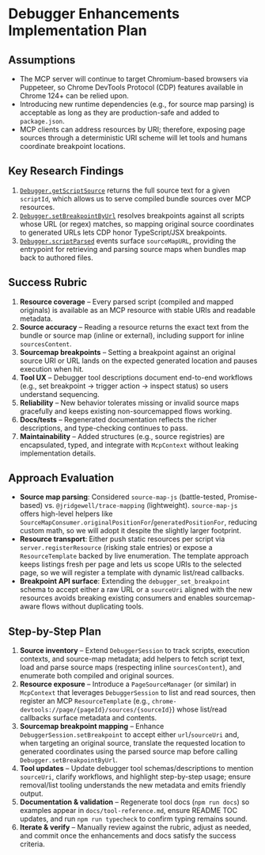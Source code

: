 # Debugger Enhancements Implementation Plan

## Assumptions

- The MCP server will continue to target Chromium-based browsers via Puppeteer, so Chrome DevTools Protocol (CDP) features available in Chrome 124+ can be relied upon.
- Introducing new runtime dependencies (e.g., for source map parsing) is acceptable as long as they are production-safe and added to `package.json`.
- MCP clients can address resources by URI; therefore, exposing page sources through a deterministic URI scheme will let tools and humans coordinate breakpoint locations.

## Key Research Findings

1. [`Debugger.getScriptSource`](https://chromedevtools.github.io/devtools-protocol/tot/Debugger/#method-getScriptSource) returns the full source text for a given `scriptId`, which allows us to serve compiled bundle sources over MCP resources.
2. [`Debugger.setBreakpointByUrl`](https://chromedevtools.github.io/devtools-protocol/tot/Debugger/#method-setBreakpointByUrl) resolves breakpoints against all scripts whose URL (or regex) matches, so mapping original source coordinates to generated URLs lets CDP honor TypeScript/JSX breakpoints.
3. [`Debugger.scriptParsed`](https://chromedevtools.github.io/devtools-protocol/tot/Debugger/#event-scriptParsed) events surface `sourceMapURL`, providing the entrypoint for retrieving and parsing source maps when bundles map back to authored files.

## Success Rubric

1. **Resource coverage** – Every parsed script (compiled and mapped originals) is available as an MCP resource with stable URIs and readable metadata.
2. **Source accuracy** – Reading a resource returns the exact text from the bundle or source map (inline or external), including support for inline `sourcesContent`.
3. **Sourcemap breakpoints** – Setting a breakpoint against an original source URI or URL lands on the expected generated location and pauses execution when hit.
4. **Tool UX** – Debugger tool descriptions document end-to-end workflows (e.g., set breakpoint → trigger action → inspect status) so users understand sequencing.
5. **Reliability** – New behavior tolerates missing or invalid source maps gracefully and keeps existing non-sourcemapped flows working.
6. **Docs/tests** – Regenerated documentation reflects the richer descriptions, and type-checking continues to pass.
7. **Maintainability** – Added structures (e.g., source registries) are encapsulated, typed, and integrate with `McpContext` without leaking implementation details.

## Approach Evaluation

- **Source map parsing**: Considered `source-map-js` (battle-tested, Promise-based) vs. `@jridgewell/trace-mapping` (lightweight). `source-map-js` offers high-level helpers like `SourceMapConsumer.originalPositionFor`/`generatedPositionFor`, reducing custom math, so we will adopt it despite the slightly larger footprint.
- **Resource transport**: Either push static resources per script via `server.registerResource` (risking stale entries) or expose a `ResourceTemplate` backed by live enumeration. The template approach keeps listings fresh per page and lets us scope URIs to the selected page, so we will register a template with dynamic list/read callbacks.
- **Breakpoint API surface**: Extending the `debugger_set_breakpoint` schema to accept either a raw URL or a `sourceUri` aligned with the new resources avoids breaking existing consumers and enables sourcemap-aware flows without duplicating tools.

## Step-by-Step Plan

1. **Source inventory** – Extend `DebuggerSession` to track scripts, execution contexts, and source-map metadata; add helpers to fetch script text, load and parse source maps (respecting inline `sourcesContent`), and enumerate both compiled and original sources.
2. **Resource exposure** – Introduce a `PageSourceManager` (or similar) in `McpContext` that leverages `DebuggerSession` to list and read sources, then register an MCP `ResourceTemplate` (e.g., `chrome-devtools://page/{pageId}/sources/{sourceId}`) whose list/read callbacks surface metadata and contents.
3. **Sourcemap breakpoint mapping** – Enhance `DebuggerSession.setBreakpoint` to accept either `url`/`sourceUri` and, when targeting an original source, translate the requested location to generated coordinates using the parsed source map before calling `Debugger.setBreakpointByUrl`.
4. **Tool updates** – Update debugger tool schemas/descriptions to mention `sourceUri`, clarify workflows, and highlight step-by-step usage; ensure removal/list tooling understands the new metadata and emits friendly output.
5. **Documentation & validation** – Regenerate tool docs (`npm run docs`) so examples appear in `docs/tool-reference.md`, ensure README TOC updates, and run `npm run typecheck` to confirm typing remains sound.
6. **Iterate & verify** – Manually review against the rubric, adjust as needed, and commit once the enhancements and docs satisfy the success criteria.

